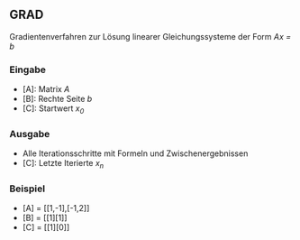## GRAD
Gradientenverfahren zur Lösung linearer Gleichungssysteme der Form *Ax = b*

### Eingabe
- [A]: Matrix *A*
- [B]: Rechte Seite *b*
- [C]: Startwert *x<sub>0</sub>*

### Ausgabe
- Alle Iterationsschritte mit Formeln und Zwischenergebnissen
- [C]: Letzte Iterierte *x<sub>n</sub>*

### Beispiel
- [A] = [[1,-1],[-1,2]]
- [B] = [[1][1]]
- [C] = [[1][0]]
